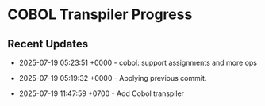 # COBOL Transpiler Progress

## Recent Updates

- 2025-07-19 05:23:51 +0000 - cobol: support assignments and more ops

- 2025-07-19 05:19:32 +0000 - Applying previous commit.

- 2025-07-19 11:47:59 +0700 - Add Cobol transpiler
